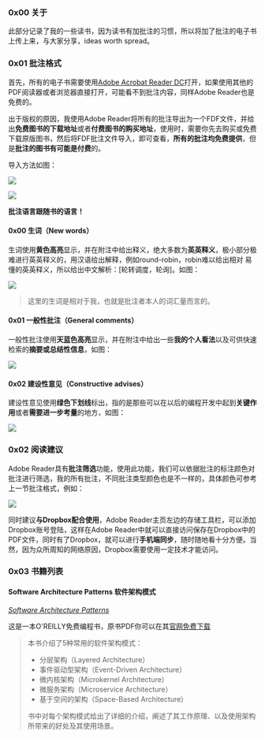 ### 0x00 关于

此部分记录了我的一些读书，因为读书有加批注的习惯，所以将加了批注的电子书上传上来，与大家分享，ideas worth spread。

### 0x01 批注格式

首先，所有的电子书需要使用[Adobe Acrobat Reader DC](https://get.adobe.com/reader/)打开，如果使用其他的PDF阅读器或者浏览器直接打开，可能看不到批注内容，同样Adobe Reader也是免费的。

出于版权的原因，我使用Adobe Reader将所有的批注导出为一个FDF文件，并给出**免费图书的下载地址**或者**付费图书的购买地址**，使用时，需要你先去购买或免费下载原版图书，然后将FDF批注文件导入，即可查看，**所有的批注均免费提供**，但是**批注的图书有可能是付费**的。

导入方法如图：

![](https://bucket.shaoqunliu.cn/image/0158.png)

![](https://bucket.shaoqunliu.cn/image/0159.png)

**批注语言跟随书的语言！**

#### 0x00 生词（New words）

生词使用**黄色高亮**显示，并在附注中给出释义，绝大多数为**英英释义**，极小部分极难进行英英释义的，用汉语给出解释，例如round-robin，robin难以给出相对 易懂的英英释义，所以给出中文解析：[轮转调度，轮询]。如图：

![](https://bucket.shaoqunliu.cn/image/0155.png)

> 这里的生词是相对于我，也就是批注者本人的词汇量而言的。

#### 0x01 一般性批注（General comments）

一般性批注使用**天蓝色高亮**显示，并在附注中给出一些**我的个人看法**以及可供快速检索的**摘要或总结性信息**，如图：

![](https://bucket.shaoqunliu.cn/image/0156.png)

#### 0x02 建设性意见（Constructive advises）

建设性意见使用**绿色下划线**标出，指的是那些可以在以后的编程开发中起到**关键作用**或者**需要进一步考量**的地方，如图：

![](https://bucket.shaoqunliu.cn/image/0154.png)

### 0x02 阅读建议

Adobe Reader具有**批注筛选**功能，使用此功能，我们可以依据批注的标注颜色对批注进行筛选，我的所有批注，不同批注类型颜色也是不一样的，具体颜色可参考上一节批注格式，例如：

![](https://bucket.shaoqunliu.cn/image/0157.png)

同时建议**与Dropbox配合使用**，Adobe Reader主页左边的存储工具栏，可以添加Dropbox账号登陆，这样在Adobe Reader中就可以直接访问保存在Dropbox中的PDF文件，同时有了Dropbox，就可以进行**手机端同步**，随时随地看十分方便。当然，因为众所周知的网络原因，Dropbox需要使用一定技术才能访问。

### 0x03 书籍列表

#### Software Architecture Patterns 软件架构模式

*[Software Architecture Patterns](http://bucket.shaoqunliu.cn/pdf/software-architecture-patterns.fdf)*

这是一本O'REILLY免费编程书，原书PDF你可以在其[官网免费下载](https://www.oreilly.com/programming/free/software-architecture-patterns.csp?intcmp=il-prog-free-product-lgen_sa_patterns)

> 本书介绍了5种常用的软件架构模式：
>
> * 分层架构（Layered Architecture）
> * 事件驱动型架构（Event-Driven Architecture）
> * 微内核架构（Microkernel Architecture）
> * 微服务架构（Microservice Architecture）
> * 基于空间的架构（Space-Based Architecture）
>
> 书中对每个架构模式给出了详细的介绍，阐述了其工作原理、以及使用架构所带来的好处及其使用场景。

